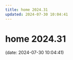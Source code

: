 ```yaml
---
title: home 2024.31
updated: 2024-07-30 10:04:41
---
```


# home 2024.31

(date: 2024-07-30 10:04:41)

